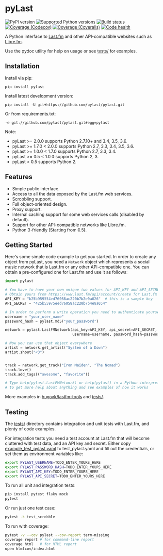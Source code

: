 pyLast
======

[![PyPI version](https://img.shields.io/pypi/v/pylast.svg)](https://pypi.python.org/pypi/pylast/)
[![Supported Python versions](https://img.shields.io/pypi/pyversions/pylast.svg)](https://pypi.python.org/pypi/pylast/)
[![Build status](https://travis-ci.org/pylast/pylast.svg?branch=master)](https://travis-ci.org/pylast/pylast)
[![Coverage (Codecov)](https://codecov.io/gh/pylast/pylast/branch/master/graph/badge.svg)](https://codecov.io/gh/pylast/pylast)
[![Coverage (Coveralls)](https://coveralls.io/repos/github/pylast/pylast/badge.svg?branch=master)](https://coveralls.io/github/pylast/pylast?branch=master)
[![Code health](https://landscape.io/github/pylast/pylast/master/landscape.svg)](https://landscape.io/github/hugovk/pylast/master)


A Python interface to [Last.fm](https://www.last.fm/) and other API-compatible websites such as [Libre.fm](https://libre.fm/).

Use the pydoc utility for help on usage or see [tests/](tests/) for examples.

Installation
------------

Install via pip:

    pip install pylast
    
Install latest development version:

    pip install -U git+https://github.com/pylast/pylast.git

Or from requirements.txt:

    -e git://github.com/pylast/pylast.git#egg=pylast

Note:

* pyLast >= 2.0.0 supports Python 2.7.10+ and 3.4, 3.5, 3.6.
* pyLast >= 1.7.0 < 2.0.0 supports Python 2.7, 3.3, 3.4, 3.5, 3.6.
* pyLast >= 1.0.0 < 1.7.0 supports Python 2.7, 3.3, 3.4.
* pyLast >= 0.5 < 1.0.0 supports Python 2, 3.
* pyLast < 0.5 supports Python 2.

Features
--------

 * Simple public interface.
 * Access to all the data exposed by the Last.fm web services.
 * Scrobbling support.
 * Full object-oriented design.
 * Proxy support.
 * Internal caching support for some web services calls (disabled by default).
 * Support for other API-compatible networks like Libre.fm.
 * Python 3-friendly (Starting from 0.5).


Getting Started
---------------

Here's some simple code example to get you started. In order to create any object from pyLast, you need a `Network` object which represents a social music network that is Last.fm or any other API-compatible one. You can obtain a pre-configured one for Last.fm and use it as follows:

```python
import pylast

# You have to have your own unique two values for API_KEY and API_SECRET
# Obtain yours from https://www.last.fm/api/account/create for Last.fm
API_KEY = "b25b959554ed76058ac220b7b2e0a026"  # this is a sample key
API_SECRET = "425b55975eed76058ac220b7b4e8a054"

# In order to perform a write operation you need to authenticate yourself
username = "your_user_name"
password_hash = pylast.md5("your_password")

network = pylast.LastFMNetwork(api_key=API_KEY, api_secret=API_SECRET,
                               username=username, password_hash=password_hash)

# Now you can use that object everywhere
artist = network.get_artist("System of a Down")
artist.shout("<3")


track = network.get_track("Iron Maiden", "The Nomad")
track.love()
track.add_tags(("awesome", "favorite"))

# Type help(pylast.LastFMNetwork) or help(pylast) in a Python interpreter
# to get more help about anything and see examples of how it works
```

More examples in <a href="https://github.com/hugovk/lastfm-tools">hugovk/lastfm-tools</a> and [tests/](tests/).

Testing
-------

The [tests/](tests/) directory contains integration and unit tests with Last.fm, and plenty of code examples.

For integration tests you need a test account at Last.fm that will become cluttered with test data, and an API key and secret. Either copy [example_test_pylast.yaml](example_test_pylast.yaml) to test_pylast.yaml and fill out the credentials, or set them as environment variables like:

```sh
export PYLAST_USERNAME=TODO_ENTER_YOURS_HERE
export PYLAST_PASSWORD_HASH=TODO_ENTER_YOURS_HERE
export PYLAST_API_KEY=TODO_ENTER_YOURS_HERE
export PYLAST_API_SECRET=TODO_ENTER_YOURS_HERE
```

To run all unit and integration tests:
```sh
pip install pytest flaky mock
pytest
```

Or run just one test case:
```sh
pytest -k test_scrobble
```

To run with coverage:
```sh
pytest -v --cov pylast --cov-report term-missing
coverage report # for command-line report
coverage html   # for HTML report
open htmlcov/index.html
```
